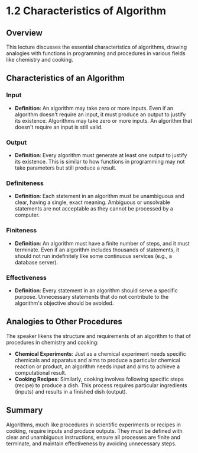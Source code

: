 # 1.2 Characteristics of Algorithm

## Overview

This lecture discusses the essential characteristics of algorithms, drawing analogies with functions in programming and procedures in various fields like chemistry and cooking.

## Characteristics of an Algorithm

### Input

- **Definition**: An algorithm may take zero or more inputs. Even if an algorithm doesn't require an input, it must produce an output to justify its existence. Algorithms may take zero or more inputs. An algorithm that doesn't require an input is still valid.

### Output

- **Definition**: Every algorithm must generate at least one output to justify its existence. This is similar to how functions in programming may not take parameters but still produce a result.

### Definiteness

- **Definition**: Each statement in an algorithm must be unambiguous and clear, having a single, exact meaning. Ambiguous or unsolvable statements are not acceptable as they cannot be processed by a computer.

### Finiteness

- **Definition**: An algorithm must have a finite number of steps, and it must terminate. Even if an algorithm includes thousands of statements, it should not run indefinitely like some continuous services (e.g., a database server).

### Effectiveness

- **Definition**: Every statement in an algorithm should serve a specific purpose. Unnecessary statements that do not contribute to the algorithm's objective should be avoided.

## Analogies to Other Procedures

The speaker likens the structure and requirements of an algorithm to that of procedures in chemistry and cooking:

- **Chemical Experiments**: Just as a chemical experiment needs specific chemicals and apparatus and aims to produce a particular chemical reaction or product, an algorithm needs input and aims to achieve a computational result.
- **Cooking Recipes**: Similarly, cooking involves following specific steps (recipe) to produce a dish. This process requires particular ingredients (inputs) and results in a finished dish (output).

## Summary

Algorithms, much like procedures in scientific experiments or recipes in cooking, require inputs and produce outputs. They must be defined with clear and unambiguous instructions, ensure all processes are finite and terminate, and maintain effectiveness by avoiding unnecessary steps.
